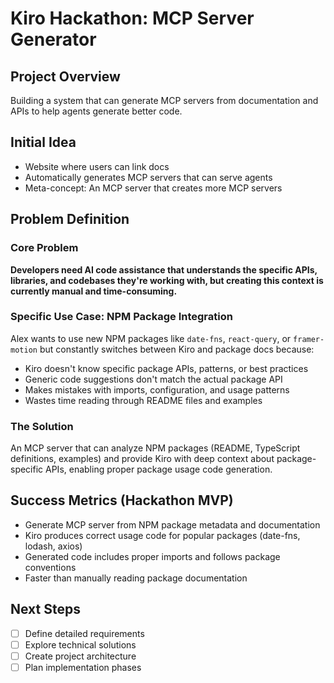 # Kiro Hackathon: MCP Server Generator

## Project Overview
Building a system that can generate MCP servers from documentation and APIs to help agents generate better code.

## Initial Idea
- Website where users can link docs
- Automatically generates MCP servers that can serve agents
- Meta-concept: An MCP server that creates more MCP servers

## Problem Definition

### Core Problem
**Developers need AI code assistance that understands the specific APIs, libraries, and codebases they're working with, but creating this context is currently manual and time-consuming.**

### Specific Use Case: NPM Package Integration
Alex wants to use new NPM packages like `date-fns`, `react-query`, or `framer-motion` but constantly switches between Kiro and package docs because:
- Kiro doesn't know specific package APIs, patterns, or best practices
- Generic code suggestions don't match the actual package API
- Makes mistakes with imports, configuration, and usage patterns
- Wastes time reading through README files and examples

### The Solution
An MCP server that can analyze NPM packages (README, TypeScript definitions, examples) and provide Kiro with deep context about package-specific APIs, enabling proper package usage code generation.

## Success Metrics (Hackathon MVP)
- Generate MCP server from NPM package metadata and documentation
- Kiro produces correct usage code for popular packages (date-fns, lodash, axios)
- Generated code includes proper imports and follows package conventions
- Faster than manually reading package documentation

## Next Steps
- [ ] Define detailed requirements
- [ ] Explore technical solutions
- [ ] Create project architecture
- [ ] Plan implementation phases